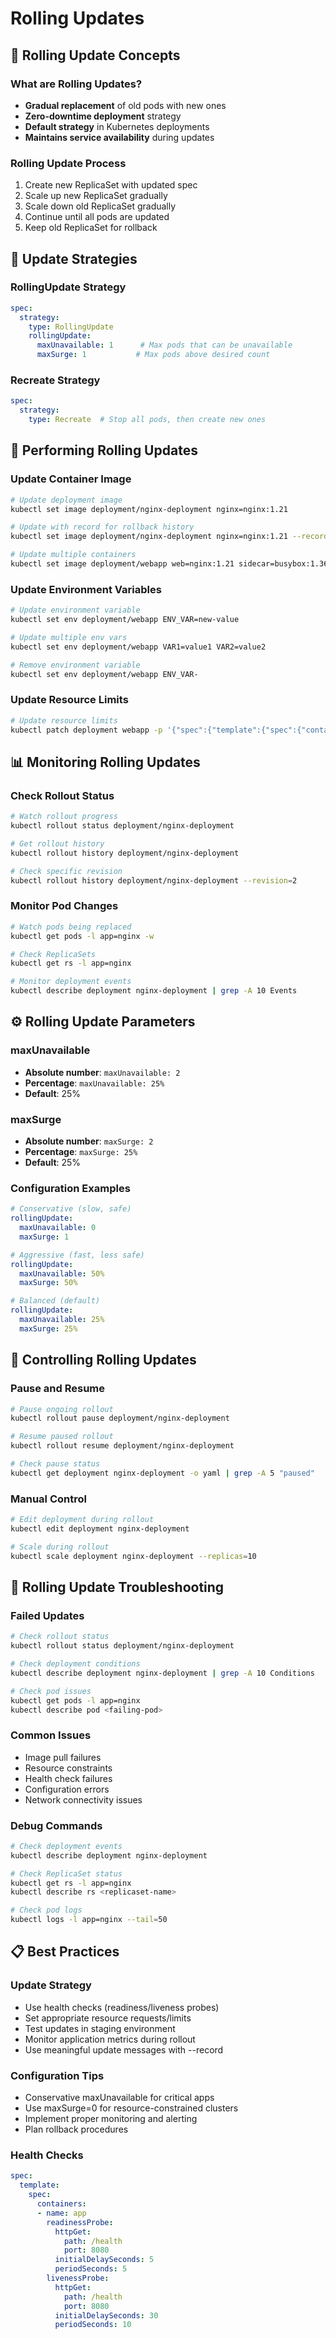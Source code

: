 # Rolling Updates

## 🎯 Rolling Update Concepts

### What are Rolling Updates?
- **Gradual replacement** of old pods with new ones
- **Zero-downtime deployment** strategy
- **Default strategy** in Kubernetes deployments
- **Maintains service availability** during updates

### Rolling Update Process
1. Create new ReplicaSet with updated spec
2. Scale up new ReplicaSet gradually
3. Scale down old ReplicaSet gradually
4. Continue until all pods are updated
5. Keep old ReplicaSet for rollback

## 🔄 Update Strategies

### RollingUpdate Strategy
```yaml
spec:
  strategy:
    type: RollingUpdate
    rollingUpdate:
      maxUnavailable: 1      # Max pods that can be unavailable
      maxSurge: 1           # Max pods above desired count
```

### Recreate Strategy
```yaml
spec:
  strategy:
    type: Recreate  # Stop all pods, then create new ones
```

## 🚀 Performing Rolling Updates

### Update Container Image
```bash
# Update deployment image
kubectl set image deployment/nginx-deployment nginx=nginx:1.21

# Update with record for rollback history
kubectl set image deployment/nginx-deployment nginx=nginx:1.21 --record

# Update multiple containers
kubectl set image deployment/webapp web=nginx:1.21 sidecar=busybox:1.36
```

### Update Environment Variables
```bash
# Update environment variable
kubectl set env deployment/webapp ENV_VAR=new-value

# Update multiple env vars
kubectl set env deployment/webapp VAR1=value1 VAR2=value2

# Remove environment variable
kubectl set env deployment/webapp ENV_VAR-
```

### Update Resource Limits
```bash
# Update resource limits
kubectl patch deployment webapp -p '{"spec":{"template":{"spec":{"containers":[{"name":"webapp","resources":{"limits":{"cpu":"500m","memory":"1Gi"}}}]}}}}'
```

## 📊 Monitoring Rolling Updates

### Check Rollout Status
```bash
# Watch rollout progress
kubectl rollout status deployment/nginx-deployment

# Get rollout history
kubectl rollout history deployment/nginx-deployment

# Check specific revision
kubectl rollout history deployment/nginx-deployment --revision=2
```

### Monitor Pod Changes
```bash
# Watch pods being replaced
kubectl get pods -l app=nginx -w

# Check ReplicaSets
kubectl get rs -l app=nginx

# Monitor deployment events
kubectl describe deployment nginx-deployment | grep -A 10 Events
```

## ⚙️ Rolling Update Parameters

### maxUnavailable
- **Absolute number**: `maxUnavailable: 2`
- **Percentage**: `maxUnavailable: 25%`
- **Default**: 25%

### maxSurge
- **Absolute number**: `maxSurge: 2`
- **Percentage**: `maxSurge: 25%`
- **Default**: 25%

### Configuration Examples
```yaml
# Conservative (slow, safe)
rollingUpdate:
  maxUnavailable: 0
  maxSurge: 1

# Aggressive (fast, less safe)
rollingUpdate:
  maxUnavailable: 50%
  maxSurge: 50%

# Balanced (default)
rollingUpdate:
  maxUnavailable: 25%
  maxSurge: 25%
```

## 🛑 Controlling Rolling Updates

### Pause and Resume
```bash
# Pause ongoing rollout
kubectl rollout pause deployment/nginx-deployment

# Resume paused rollout
kubectl rollout resume deployment/nginx-deployment

# Check pause status
kubectl get deployment nginx-deployment -o yaml | grep -A 5 "paused"
```

### Manual Control
```bash
# Edit deployment during rollout
kubectl edit deployment nginx-deployment

# Scale during rollout
kubectl scale deployment nginx-deployment --replicas=10
```

## 🚨 Rolling Update Troubleshooting

### Failed Updates
```bash
# Check rollout status
kubectl rollout status deployment/nginx-deployment

# Check deployment conditions
kubectl describe deployment nginx-deployment | grep -A 10 Conditions

# Check pod issues
kubectl get pods -l app=nginx
kubectl describe pod <failing-pod>
```

### Common Issues
- Image pull failures
- Resource constraints
- Health check failures
- Configuration errors
- Network connectivity issues

### Debug Commands
```bash
# Check deployment events
kubectl describe deployment nginx-deployment

# Check ReplicaSet status
kubectl get rs -l app=nginx
kubectl describe rs <replicaset-name>

# Check pod logs
kubectl logs -l app=nginx --tail=50
```

## 📋 Best Practices

### Update Strategy
- Use health checks (readiness/liveness probes)
- Set appropriate resource requests/limits
- Test updates in staging environment
- Monitor application metrics during rollout
- Use meaningful update messages with --record

### Configuration Tips
- Conservative maxUnavailable for critical apps
- Use maxSurge=0 for resource-constrained clusters
- Implement proper monitoring and alerting
- Plan rollback procedures

### Health Checks
```yaml
spec:
  template:
    spec:
      containers:
      - name: app
        readinessProbe:
          httpGet:
            path: /health
            port: 8080
          initialDelaySeconds: 5
          periodSeconds: 5
        livenessProbe:
          httpGet:
            path: /health
            port: 8080
          initialDelaySeconds: 30
          periodSeconds: 10
```
